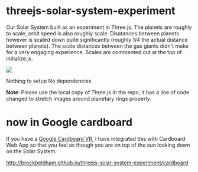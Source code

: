 # threejs-solar-system-experiment
Our Solar System built as an experiment in Three.js. The planets are roughly to scale, orbit speed is also roughly scale. Disatances between planets however is scaled down quite significantly (roughly 1/4 the actual distance between planets). The scale distances between the gas giants didn't make for a very engaging experience. Scales are commented out at the top of initialize.js.

![](http://i.imgur.com/38vMWx9.png)

Nothing to setup
No dependencies

**Note**: Please use the local copy of Three.js in the repo, it has a line of code changed to stretch images around planetary rings properly.

# now in Google cardboard
If you have a [Google Cardboard VR](https://www.google.com/get/cardboard/), I have integrated this with Cardboard Web App so that you feel as though you are on top of the sun looking down on the Solar System.

http://brockbeldham.github.io/threejs-solar-system-experiment/cardboard
